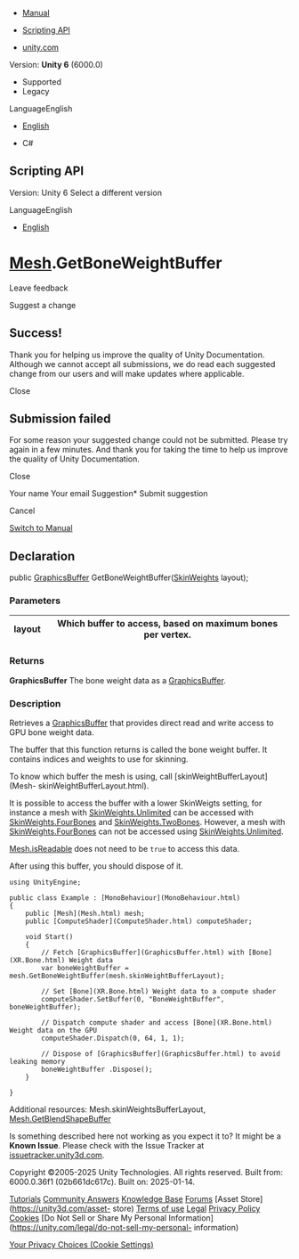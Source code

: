 [ ]()

  * [Manual](../Manual/index.html)
  * [Scripting API](../ScriptReference/index.html)

  * [unity.com](https://unity.com/)

Version: **Unity 6** (6000.0)

  * Supported
  * Legacy

LanguageEnglish

  * [English]()

  * C#

[ ](https://docs.unity3d.com)

## Scripting API

Version: Unity 6 Select a different version

LanguageEnglish

  * [English]()

#  [Mesh](Mesh.html).GetBoneWeightBuffer

Leave feedback

Suggest a change

## Success!

Thank you for helping us improve the quality of Unity Documentation. Although
we cannot accept all submissions, we do read each suggested change from our
users and will make updates where applicable.

Close

## Submission failed

For some reason your suggested change could not be submitted. Please <a>try
again</a> in a few minutes. And thank you for taking the time to help us
improve the quality of Unity Documentation.

Close

Your name Your email Suggestion* Submit suggestion

Cancel

[Switch to Manual](../Manual/class-Mesh.html "Go to Mesh Component in the
Manual")

## Declaration

public [GraphicsBuffer](GraphicsBuffer.html)
GetBoneWeightBuffer([SkinWeights](SkinWeights.html) layout);

### Parameters

layout | Which buffer to access, based on maximum bones per vertex.  
---|---  
  
### Returns

**GraphicsBuffer** The bone weight data as a
[GraphicsBuffer](GraphicsBuffer.html).

### Description

Retrieves a [GraphicsBuffer](GraphicsBuffer.html) that provides direct read
and write access to GPU bone weight data.

The buffer that this function returns is called the bone weight buffer. It
contains indices and weights to use for skinning.  
  
To know which buffer the mesh is using, call [skinWeightBufferLayout](Mesh-
skinWeightBufferLayout.html).  
  
It is possible to access the buffer with a lower SkinWeigts setting, for
instance a mesh with [SkinWeights.Unlimited](SkinWeights.Unlimited.html) can
be accessed with [SkinWeights.FourBones](SkinWeights.FourBones.html) and
[SkinWeights.TwoBones](SkinWeights.TwoBones.html). However, a mesh with
[SkinWeights.FourBones](SkinWeights.FourBones.html) can not be accessed using
[SkinWeights.Unlimited](SkinWeights.Unlimited.html).  
  
[Mesh.isReadable](Mesh-isReadable.html) does not need to be `true` to access
this data.  
  
After using this buffer, you should dispose of it.

    
    
    using UnityEngine;  
      
    public class Example : [MonoBehaviour](MonoBehaviour.html)
    {
        public [Mesh](Mesh.html) mesh;
        public [ComputeShader](ComputeShader.html) computeShader;  
      
        void Start()
        {
            // Fetch [GraphicsBuffer](GraphicsBuffer.html) with [Bone](XR.Bone.html) Weight data
            var boneWeightBuffer = mesh.GetBoneWeightBuffer(mesh.skinWeightBufferLayout);  
      
            // Set [Bone](XR.Bone.html) Weight data to a compute shader
            computeShader.SetBuffer(0, "BoneWeightBuffer", boneWeightBuffer);  
      
            // Dispatch compute shader and access [Bone](XR.Bone.html) Weight data on the GPU
            computeShader.Dispatch(0, 64, 1, 1);  
      
            // Dispose of [GraphicsBuffer](GraphicsBuffer.html) to avoid leaking memory
            boneWeightBuffer .Dispose();
        }  
      
    }
    

Additional resources: Mesh.skinWeightsBufferLayout,
[Mesh.GetBlendShapeBuffer](Mesh.GetBlendShapeBuffer.html)

Is something described here not working as you expect it to? It might be a
**Known Issue**. Please check with the Issue Tracker at
[issuetracker.unity3d.com](https://issuetracker.unity3d.com).

Copyright ©2005-2025 Unity Technologies. All rights reserved. Built from:
6000.0.36f1 (02b661dc617c). Built on: 2025-01-14.

[Tutorials](https://unity3d.com/learn) [Community
Answers](https://answers.unity3d.com) [Knowledge
Base](https://support.unity3d.com/hc/en-us)
[Forums](https://forum.unity3d.com) [Asset Store](https://unity3d.com/asset-
store) [Terms of use](https://docs.unity3d.com/Manual/TermsOfUse.html)
[Legal](https://unity.com/legal) [Privacy
Policy](https://unity.com/legal/privacy-policy)
[Cookies](https://unity.com/legal/cookie-policy) [Do Not Sell or Share My
Personal Information](https://unity.com/legal/do-not-sell-my-personal-
information)

[Your Privacy Choices (Cookie Settings)](javascript:void\(0\);)

